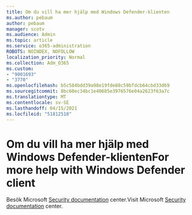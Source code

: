 ```yaml
---
title: Om du vill ha mer hjälp med Windows Defender-klienten
ms.author: pebaum
author: pebaum
manager: scotv
ms.audience: Admin
ms.topic: article
ms.service: o365-administration
ROBOTS: NOINDEX, NOFOLLOW
localization_priority: Normal
ms.collection: Adm_O365
ms.custom:
- "9001693"
- "3770"
ms.openlocfilehash: b5c584bdd39a98e19fde88c59bfdcb64cbd33d69
ms.sourcegitcommit: 8bc60ec34bc1e40685e3976576e04a2623f63a7c
ms.translationtype: MT
ms.contentlocale: sv-SE
ms.lasthandoff: 04/15/2021
ms.locfileid: "51812518"
---
```

# <a name="for-more-help-with-windows-defender-client"></a><span data-ttu-id="1a776-102">Om du vill ha mer hjälp med Windows Defender-klienten</span><span class="sxs-lookup"><span data-stu-id="1a776-102">For more help with Windows Defender client</span></span>

<span data-ttu-id="1a776-103">Besök Microsoft [Security documentation](https://docs.microsoft.com/security/#pivot=products&panel=products1) center.</span><span class="sxs-lookup"><span data-stu-id="1a776-103">Visit Microsoft [Security documentation](https://docs.microsoft.com/security/#pivot=products&panel=products1) center.</span></span>